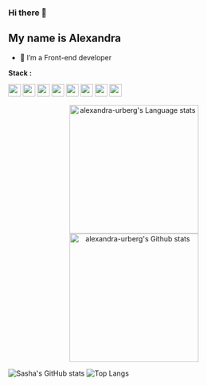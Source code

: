 ### Hi there 👋
## My name is Alexandra

- 🔭 I’m a Front-end developer

**Stack :**

<code><img height="25" src="https://github.com/alexandra-urberg/alexandra-urberg/blob/main/assets/10714751421536080157.svg"></code>
<code><img height="25" src="https://github.com/alexandra-urberg/alexandra-urberg/blob/main/assets/16738931111536080149-128.png"></code>
<code><img height="25" src="https://github.com/alexandra-urberg/alexandra-urberg/blob/main/assets/9159770461553750379.svg"></code>
<code><img height="25" src="https://github.com/alexandra-urberg/alexandra-urberg/blob/main/assets/icons8-redux-48.png"></code>
<code><img height="25" src="https://github.com/alexandra-urberg/alexandra-urberg/blob/main/assets/js.png"></code>
<code><img height="25" src="https://github.com/alexandra-urberg/alexandra-urberg/blob/main/assets/nodejs.svg"></code>
<code><img height="25" src="https://github.com/alexandra-urberg/alexandra-urberg/blob/main/assets/sass.png"></code>
<code><img height="25" src="https://github.com/alexandra-urberg/alexandra-urberg/blob/main/assets/17459301571551942128.svg"></code>

<div align="center"> 
<img height=259 src="https://github-readme-stats-git-masterrstaa-alexandra-urberg.vercel.app/api/top-langs/?username=alexandra-urberg&layout=compact&langs_count=12&hide_border=true&role=owner,collaborator&theme=vue" alt="alexandra-urberg's Language stats" />

<img height=259 src="https://github-readme-stats-git-masterrstaa-lexandra-urberg.vercel.app/api?username=lexandra-urberg&show_icons=true&line_height=28&hide_border=true&card_width=347&include_all_commits=true&role=owner,collaborator&show=reviews,discussions_answered&rank_icon=percentile&exclude_repo=github-readme-stats&theme=vue" alt="alexandra-urberg's Github stats" />
</div>


![Sasha's GitHub stats](https://github-readme-stats.vercel.app/api?username=alexandra-urberg&show_icons=true&include_all_commits=true&theme=vue)
![Top Langs](https://github-readme-stats-git-masterrstaa-rickstaa.vercel.app/api/top-langs/?username=alexandra-urberg&layout=compact&custom_title=Most%20used%20languages&langs_count=10&include_all_commits=true&hide_progress=false&theme=vue)
